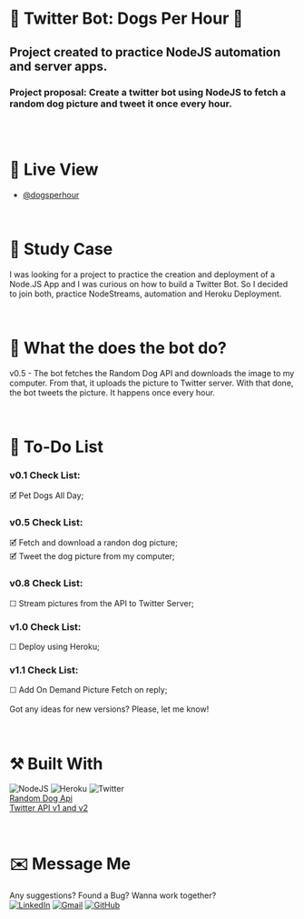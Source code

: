 # 🤖 Twitter Bot: Dogs Per Hour 🐶
## Project created to practice NodeJS automation and server apps.
### Project proposal: Create a twitter bot using NodeJS to fetch a random dog picture and tweet it once every hour.

<br><br>

# 🔎 Live View
- [@dogsperhour](https://twitter.com/dogsperhour)

<br>

# 📖 Study Case
I was looking for a project to practice the creation and deployment of a Node.JS App and I was curious on how to build a Twitter Bot. So I decided to join both, practice NodeStreams, automation and Heroku Deployment.

<br>

# 🤖 What the does the bot do?
v0.5 - The bot fetches the Random Dog API and downloads the image to my computer. From that, it uploads the picture to Twitter server. With that done, the bot tweets the picture. It happens once every hour.

<br>

# 📝 To-Do List
### v0.1 Check List:
🗹 Pet Dogs All Day;
<br>
### v0.5 Check List:
🗹 Fetch and download a randon dog picture;
<br>
🗹 Tweet the dog picture from my computer;
<br>
### v0.8 Check List:
☐ Stream pictures from the API to Twitter Server;
<br>
### v1.0 Check List:
☐ Deploy using Heroku;
<br> 
### v1.1 Check List:
☐ Add On Demand Picture Fetch on reply;
<br>
<br>
Got any ideas for new versions? Please, let me know!


<br>

# ⚒️ Built With
 ![NodeJS](https://img.shields.io/badge/node.js-6DA55F?style=for-the-badge&logo=node.js&logoColor=white)  ![Heroku](https://img.shields.io/badge/Heroku-430098?style=for-the-badge&logo=heroku&logoColor=white) ![Twitter](https://img.shields.io/badge/Twitter-1DA1F2?style=for-the-badge&logo=twitter&logoColor=white)
 <br>
 [Random Dog Api](https://dog.ceo/dog-api/)
 <br>
[ Twitter API v1 and v2](https://developer.twitter.com/en/docs/twitter-api)

<br>

# ✉️ Message Me
Any suggestions? Found a Bug? Wanna work together?
<br>
[![LinkedIn](https://img.shields.io/badge/LinkedIn-0077B5?style=for-the-badge&logo=linkedin&logoColor=white)](https://www.linkedin.com/in/guilherme-ferreira-6841b023/) [![Gmail](https://img.shields.io/badge/Gmail-D14836?style=for-the-badge&logo=gmail&logoColor=white)](mailto:hello@rera.dev) [![GitHub](https://img.shields.io/github/followers/guilhermerera.svg?style=social&label=Follow&maxAge=2592000)](https://github.com/guilhermerera)